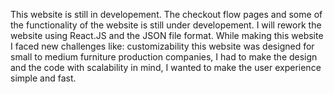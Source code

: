 This website is still in developement. The checkout flow pages and some of the functionality of the website is still under developement.
I will rework the website using React.JS and the JSON file format. While making this website I faced new challenges like: customizability this website was designed for small to medium furniture production companies, I had to make the design and the code with scalability in mind, I wanted to make the user experience simple and fast. 
